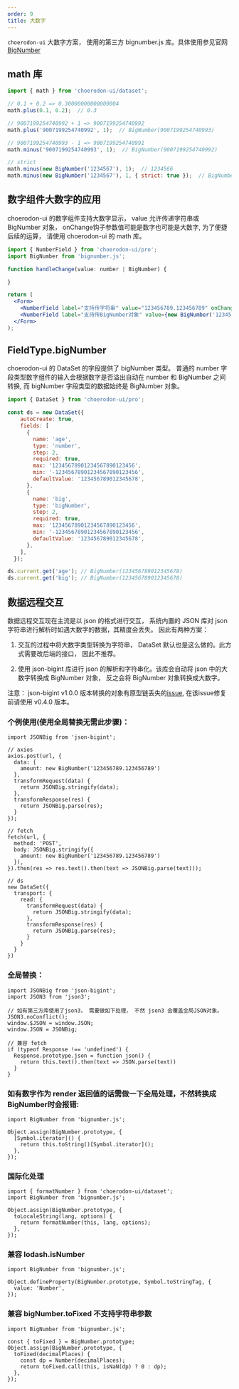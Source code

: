 ```yaml
---
order: 9
title: 大数字
---
```


`choerodon-ui` 大数字方案， 使用的第三方 bignumber.js 库。具体使用参见官网 [BigNumber](https://mikemcl.github.io/bignumber.js/)


## math 库

```jsx
import { math } from 'choerodon-ui/dataset';

// 0.1 + 0.2 => 0.30000000000000004
math.plus(0.1, 0.2);  // 0.3

// 9007199254740992 + 1 => 9007199254740992
math.plus('9007199254740992', 1);  // BigNumber(9007199254740993)

// 9007199254740993 - 1 => 9007199254740991
math.minus('9007199254740993', 1);  // BigNumber(9007199254740992)

// strict
math.minus(new BigNumber('1234567'), 1);  // 1234566
math.minus(new BigNumber('1234567'), 1, { strict: true });  // BigNumber(1234566)

```

## 数字组件大数字的应用

choerodon-ui 的数字组件支持大数字显示， value 允许传递字符串或 BigNumber 对象， onChange钩子参数值可能是数字也可能是大数字, 为了便捷后续的运算， 请使用 choerodon-ui 的 math 库。

```jsx
import { NumberField } from 'choerodon-ui/pro';
import BigNumber from 'bignumber.js';

function handleChange(value: number | BigNumber) {

}

return (
  <Form>
    <NumberField label="支持传字符串" value="123456789.123456789" onChange={handleChange}  />
    <NumberField label="支持传BigNumber对象" value={new BigNumber('123456789.123456789')} onChange={handleChange}  />
  </Form>
);
```

## FieldType.bigNumber

choerodon-ui 的 DataSet 的字段提供了 bigNumber 类型。
普通的 number 字段类型数字组件的输入会根据数字是否溢出自动在 number 和 BigNumber 之间转换, 而 bigNumber 字段类型的数据始终是 BigNumber 对象。

```jsx
import { DataSet } from 'choerodon-ui/pro';

const ds = new DataSet({
    autoCreate: true,
    fields: [
      {
        name: 'age',
        type: 'number',
        step: 2,
        required: true,
        max: '12345678901234567890123456',
        min: '-12345678901234567890123456',
        defaultValue: '123456789012345678',
      },
      {
        name: 'big',
        type: 'bigNumber',
        step: 2,
        required: true,
        max: '12345678901234567890123456',
        min: '-12345678901234567890123456',
        defaultValue: '123456789012345678',
      },
    ],
  });

ds.current.get('age'); // BigNumber(123456789012345678)
ds.current.get('big'); // BigNumber(123456789012345678)

```

## 数据远程交互

数据远程交互现在主流是以 json 的格式进行交互， 系统内置的 JSON 库对 json 字符串进行解析时如遇大数字的数据，其精度会丢失。
因此有两种方案：

1. 交互的过程中将大数字类型转换为字符串， DataSet 默认也是这么做的。此方式需要改后端的接口， 因此不推荐。

2. 使用 json-bigint 库进行 json 的解析和字符串化。该库会自动将 json 中的大数字转换成 BigNumber 对象， 反之会将 BigNumber 对象转换成大数字。

注意： json-bigint v1.0.0 版本转换的对象有原型链丢失的[issue](https://github.com/sidorares/json-bigint/issues/39),  在该issue修复前请使用 v0.4.0 版本。

### 个例使用(使用全局替换无需此步骤)：
```
import JSONBig from 'json-bigint';

// axios
axios.post(url, {
  data: {
    amount: new BigNumber('123456789.123456789')
  },
  transformRequest(data) {
    return JSONBig.stringify(data);
  },
  transformResponse(res) {
    return JSONBig.parse(res);
  }
});

// fetch
fetch(url, {
  method: 'POST',
  body: JSONBig.stringify({
    amount: new BigNumber('123456789.123456789')
  }),
}).then(res => res.text().then(text => JSONBig.parse(text)));

// ds
new DataSet({
  transport: {
    read: {
      transformRequest(data) {
        return JSONBig.stringify(data);
      },
      transformResponse(res) {
        return JSONBig.parse(res);
      }
    }
  }
})

```

### 全局替换：

```
import JSONBig from 'json-bigint';
import JSON3 from 'json3';

// 如有第三方库使用了json3， 需要做如下处理， 不然 json3 会覆盖全局JSON对象。
JSON3.noConflict();
window.$JSON = window.JSON;
window.JSON = JSONBig;

// 兼容 fetch
if (typeof Response !== 'undefined') {
  Response.prototype.json = function json() {
    return this.text().then(text => JSON.parse(text))
  }
}

```

### 如有数字作为 render 返回值的话需做一下全局处理，不然转换成BigNumber时会报错:

```
import BigNumber from 'bignumber.js';

Object.assign(BigNumber.prototype, {
  [Symbol.iterator]() {
    return this.toString()[Symbol.iterator]();
  },
});

```

### 国际化处理

```
import { formatNumber } from 'choerodon-ui/dataset';
import BigNumber from 'bignumber.js';

Object.assign(BigNumber.prototype, {
  toLocaleString(lang, options) {
    return formatNumber(this, lang, options);
  },
});

```

### 兼容 lodash.isNumber

```
import BigNumber from 'bignumber.js';

Object.defineProperty(BigNumber.prototype, Symbol.toStringTag, {
  value: 'Number',
});

```

### 兼容 bigNumber.toFixed 不支持字符串参数

```
import BigNumber from 'bignumber.js';

const { toFixed } = BigNumber.prototype;
Object.assign(BigNumber.prototype, {
  toFixed(decimalPlaces) {
    const dp = Number(decimalPlaces);
    return toFixed.call(this, isNaN(dp) ? 0 : dp);
  },
});

```
